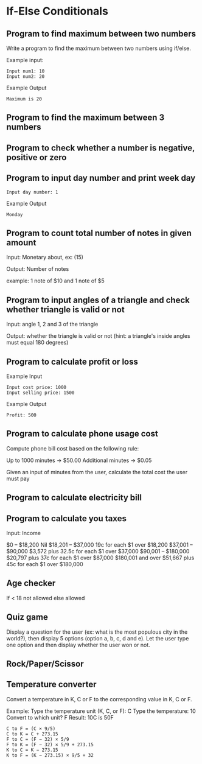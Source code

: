 

# If-Else Conditionals

## Program to find maximum between two numbers

Write a program to find the maximum between two numbers using if/else.

Example input:

```
Input num1: 10
Input num2: 20
```

Example Output

```
Maximum is 20
```

## Program to find the maximum between 3 numbers

## Program to check whether a number is negative, positive or zero

## Program to input day number and print week day

```
Input day number: 1
```

Example Output

```
Monday
```

## Program to count total number of notes in given amount

Input: Monetary about, ex: (15)

Output: Number of notes

example: 1 note of $10 and 1 note of $5


## Program to input angles of a triangle and check whether triangle is valid or not

Input: angle 1, 2 and 3 of the triangle

Output: whether the triangle is valid or not (hint: a triangle's inside angles must equal 180 degrees)

## Program to calculate profit or loss

Example Input

```
Input cost price: 1000
Input selling price: 1500
```

Example Output

```
Profit: 500
```

## Program to calculate phone usage cost

Compute phone bill cost based on the following rule:

Up to 1000 minutes -> $50.00
Additional minutes -> $0.05

Given an input of minutes from the user, calculate the total cost the user must pay

## Program to calculate electricity bill

## Program to calculate you taxes

Input: Income

$0 – $18,200	Nil
$18,201 – $37,000		19c for each $1 over $18,200
$37,001 – $90,000		$3,572 plus 32.5c for each $1 over $37,000
$90,001 – $180,000 	$20,797 plus 37c for each $1 over $87,000
$180,001 and over $51,667 plus 45c for each $1 over $180,000
  
## Age checker
  
  If < 18 not allowed else allowed
     
## Quiz game

Display a question for the user (ex: what is the most populous city in the world?), then display 5 options (option a, b, c, d and e).
Let the user type one option and then display whether the user won or not.

## Rock/Paper/Scissor



## Temperature converter

Convert a temperature in K, C or F to the corresponding value in K, C or F.

Example:
Type the temperature unit (K, C, or F):
C
Type the temperature:
10
Convert to which unit?
F
Result: 10C is 50F

```
C to F = (C × 9/5)
C to K = C + 273.15
F to C = (F − 32) × 5/9
F to K = (F − 32) × 5/9 + 273.15
K to C = K − 273.15
K to F = (K − 273.15) × 9/5 + 32
```







